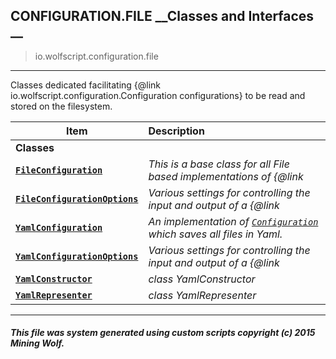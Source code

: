 ## CONFIGURATION.FILE __Classes and Interfaces __

>io.wolfscript.configuration.file

---

Classes dedicated facilitating {@link io.wolfscript.configuration.Configuration configurations} to be read and stored on the filesystem.

Item | Description   
--- | :--- 
__Classes__|
__[`FileConfiguration`](FileConfiguration.md)__ | _This is a base class for all File based implementations of {@link_ 
__[`FileConfigurationOptions`](FileConfigurationOptions.md)__ | _Various settings for controlling the input and output of a {@link_ 
__[`YamlConfiguration`](YamlConfiguration.md)__ | _An implementation of [`Configuration`](../Configuration.md) which saves all files in Yaml._ 
__[`YamlConfigurationOptions`](YamlConfigurationOptions.md)__ | _Various settings for controlling the input and output of a {@link_ 
__[`YamlConstructor`](YamlConstructor.md)__ | _class YamlConstructor_ 
__[`YamlRepresenter`](YamlRepresenter.md)__ | _class YamlRepresenter_ 



---



##### This file was system generated using custom scripts copyright (c) 2015 Mining Wolf.
	

